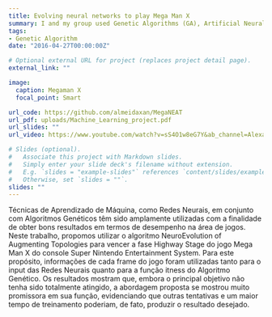 ```yaml
---
title: Evolving neural networks to play Mega Man X
summary: I and my group used Genetic Algorithms (GA), Artificial Neural Networks (ANN) and Neuro Evolution of Augmenting Topologies (NEAT) methods to learn to win the Highway Stage phase of the game Mega Man X of the console Super Nintendo Entertainment System.
tags:
- Genetic Algorithm
date: "2016-04-27T00:00:00Z"

# Optional external URL for project (replaces project detail page).
external_link: ""

image:
  caption: Megaman X
  focal_point: Smart

url_code: https://github.com/almeidaxan/MegaNEAT
url_pdf: uploads/Machine_Learning_project.pdf
url_slides: ""
url_video: https://www.youtube.com/watch?v=sS4O1w8eG7Y&ab_channel=AlexandreAlmeida

# Slides (optional).
#   Associate this project with Markdown slides.
#   Simply enter your slide deck's filename without extension.
#   E.g. `slides = "example-slides"` references `content/slides/example-slides.md`.
#   Otherwise, set `slides = ""`.
slides: ""
---
```


Técnicas de Aprendizado de Máquina, como Redes Neurais, em conjunto com Algoritmos Genéticos têm sido amplamente utilizadas com a finalidade de obter bons resultados em termos de desempenho na área de jogos. Neste trabalho, propomos utilizar o algoritmo NeuroEvolution of Augmenting Topologies para vencer a fase Highway Stage do jogo Mega Man X do console Super Nintendo Entertainment System. Para este propósito, informações de cada frame do jogo foram utilizadas tanto para o input das Redes Neurais quanto para a função itness do Algoritmo Genético. Os resultados mostram que, embora o principal objetivo não tenha sido totalmente atingido, a abordagem proposta se mostrou muito promissora em sua função, evidenciando que outras tentativas e um maior tempo de treinamento poderiam, de fato, produzir o resultado desejado.
